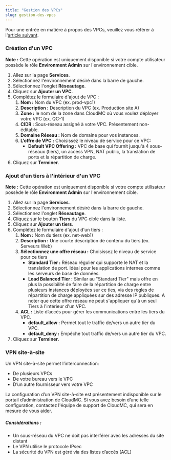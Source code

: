 ```yaml
---
title: "Gestion des VPCs"
slug: gestion-des-vpcs
---
```



Pour une entrée en matière à propos des VPCs, veuillez vous référer à l'[article suivant](what-is-a-vpc.md).

### Création d'un VPC

**Note :** Cette opération est uniquement disponible si votre compte utilisateur possède le rôle **Environment Admin** sur l'environnement cible.

1. Allez sur la page **Services**.
1. Sélectionnez l'environnement désiré dans la barre de gauche.
1. Sélectionnez l'onglet **Réseautage**.
1. Cliquez sur **Ajouter un VPC**.
1. Complétez le formulaire d'ajout de VPC :
   1. **Nom :** Nom du VPC (ex. prod-vpc1)
   1. **Description :** Description du VPC (ex. Production site A)
   1. **Zone :** le nom de la zone dans CloudMC où vous voulez déployer votre VPC (ex. QC-1)
   1. **CIDR :** Sous-réseau assigné à votre VPC. Présentement non-éditable.
   1. **Domaine Réseau :** Nom de domaine pour vos instances.
   1. **L’offre de VPC :** Choisissez le niveau de service pour ce VPC:
      - **Default VPC Offering :**  VPC de base qui fournit jusqu'à 4 sous-réseaux (tiers), un access VPN, NAT public, la translation de ports et la répartition de charge.
1. Cliquez sur **Terminer**.

### Ajout d'un tiers à l'intérieur d'un VPC

**Note :** Cette opération est uniquement disponible si votre compte utilisateur possède le rôle **Environment Admin** sur l'environnement cible.

1. Allez sur la page **Services**.
1. Sélectionnez l'environnement désiré dans la barre de gauche.
1. Sélectionnez l'onglet **Réseautage**.
1. Cliquez sur le bouton **Tiers** du VPC cible dans la liste.
1. Cliquez sur **Ajouter un tiers**.
1. Complétez le formulaire d'ajout d'un tiers :
   1. **Nom :** Nom du tiers (ex. net-web1)
   1. **Description :** Une courte description de contenu du tiers (ex. Serveurs Web)
   1. **Sélectionnez une offre réseau :** Choisissez le niveau de service pour ce tiers
      - **Standard Tier :**  Réseau régulier qui supporte le NAT et la translation de port. Idéal pour les applications internes comme les serveurs de base de données.
      - **Load Balanced Tier :**  Similar au "Standard Tier" mais offre en plus la possibilité de faire de la répartition de charge entre plusieurs instances déployées sur ce ties, via des règles de répartition de charge appliquées sur des adresse IP publiques. A noter que cette offre réseau ne peut s'appliquer qu'à un seul Tiers à l'intérieur d'un VPC.
   1. **ACL :** Liste d’accès pour gérer les communications entre les tiers du VPC.
      - **default_allow :**  Permet tout le traffic de/vers un autre tier du VPC.
      - **default_deny  :**  Empêche tout traffic de/vers un autre tier du VPC.
1. Cliquez sur **Terminer**.

### VPN site-à-site

Un VPN site-à-site permet l’interconnection:

   - De plusieurs VPCs
   - De votre bureau vers le VPC
   - D’un autre fournisseur vers votre VPC

La configuration d’un VPN site-à-site est présentement indisponible sur le portail d’administration de CloudMC. Si vous avez besoin d’une telle configuration, contactez l'équipe de support de CloudMC, qui sera en mesure de vous aider.

##### Considérations :

- Un sous-réseau du VPC ne doit pas interférer avec les adresses du site distant
- Le VPN utilise le protocole IPsec
- La sécurité du VPN est géré via des listes d’accès (ACL)
